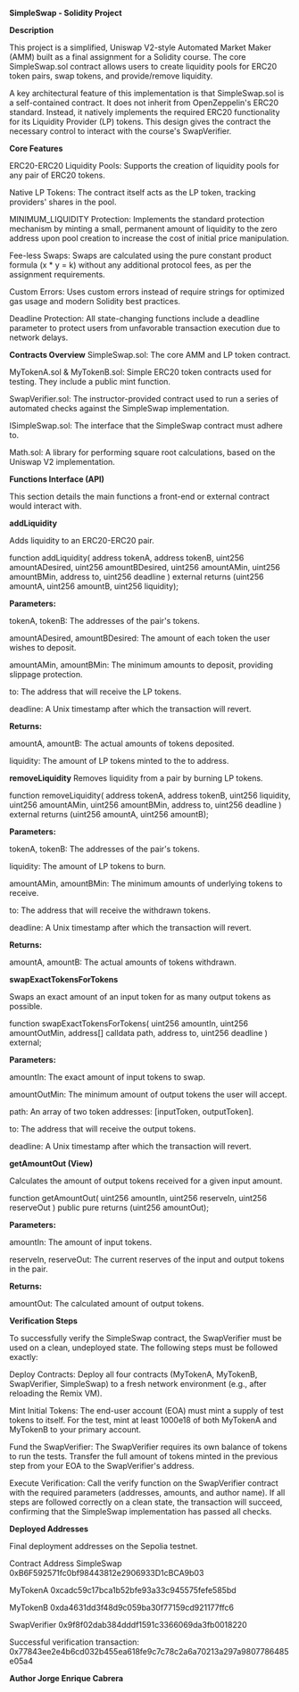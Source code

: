 **SimpleSwap - Solidity Project**

**Description**

This project is a simplified, Uniswap V2-style Automated Market Maker (AMM) built as a final assignment for a Solidity course. The core SimpleSwap.sol contract allows users to create liquidity pools for ERC20 token pairs, swap tokens, and provide/remove liquidity.

A key architectural feature of this implementation is that SimpleSwap.sol is a self-contained contract. It does not inherit from OpenZeppelin's ERC20 standard. Instead, it natively implements the required ERC20 functionality for its Liquidity Provider (LP) tokens. This design gives the contract the necessary control to interact with the course's SwapVerifier.

**Core Features**

ERC20-ERC20 Liquidity Pools: Supports the creation of liquidity pools for any pair of ERC20 tokens.

Native LP Tokens: The contract itself acts as the LP token, tracking providers' shares in the pool.

MINIMUM_LIQUIDITY Protection: Implements the standard protection mechanism by minting a small, permanent amount of liquidity to the zero address upon pool creation to increase the cost of initial price manipulation.

Fee-less Swaps: Swaps are calculated using the pure constant product formula (x * y = k) without any additional protocol fees, as per the assignment requirements.

Custom Errors: Uses custom errors instead of require strings for optimized gas usage and modern Solidity best practices.

Deadline Protection: All state-changing functions include a deadline parameter to protect users from unfavorable transaction execution due to network delays.

**Contracts Overview**
SimpleSwap.sol: The core AMM and LP token contract.

MyTokenA.sol & MyTokenB.sol: Simple ERC20 token contracts used for testing. They include a public mint function.

SwapVerifier.sol: The instructor-provided contract used to run a series of automated checks against the SimpleSwap implementation.

ISimpleSwap.sol: The interface that the SimpleSwap contract must adhere to.

Math.sol: A library for performing square root calculations, based on the Uniswap V2 implementation.

**Functions Interface (API)**

This section details the main functions a front-end or external contract would interact with.

**addLiquidity**

Adds liquidity to an ERC20-ERC20 pair.

function addLiquidity(
    address tokenA,
    address tokenB,
    uint256 amountADesired,
    uint256 amountBDesired,
    uint256 amountAMin,
    uint256 amountBMin,
    address to,
    uint256 deadline
) external returns (uint256 amountA, uint256 amountB, uint256 liquidity);

**Parameters:**

tokenA, tokenB: The addresses of the pair's tokens.

amountADesired, amountBDesired: The amount of each token the user wishes to deposit.

amountAMin, amountBMin: The minimum amounts to deposit, providing slippage protection.

to: The address that will receive the LP tokens.

deadline: A Unix timestamp after which the transaction will revert.

**Returns:**

amountA, amountB: The actual amounts of tokens deposited.

liquidity: The amount of LP tokens minted to the to address.

**removeLiquidity**
Removes liquidity from a pair by burning LP tokens.

function removeLiquidity(
    address tokenA,
    address tokenB,
    uint256 liquidity,
    uint256 amountAMin,
    uint256 amountBMin,
    address to,
    uint256 deadline
) external returns (uint256 amountA, uint256 amountB);

**Parameters:**

tokenA, tokenB: The addresses of the pair's tokens.

liquidity: The amount of LP tokens to burn.

amountAMin, amountBMin: The minimum amounts of underlying tokens to receive.

to: The address that will receive the withdrawn tokens.

deadline: A Unix timestamp after which the transaction will revert.

**Returns:**

amountA, amountB: The actual amounts of tokens withdrawn.

**swapExactTokensForTokens**

Swaps an exact amount of an input token for as many output tokens as possible.

function swapExactTokensForTokens(
    uint256 amountIn,
    uint256 amountOutMin,
    address[] calldata path,
    address to,
    uint256 deadline
) external;

**Parameters:**

amountIn: The exact amount of input tokens to swap.

amountOutMin: The minimum amount of output tokens the user will accept.

path: An array of two token addresses: [inputToken, outputToken].

to: The address that will receive the output tokens.

deadline: A Unix timestamp after which the transaction will revert.

**getAmountOut (View)**

Calculates the amount of output tokens received for a given input amount.

function getAmountOut(
    uint256 amountIn,
    uint256 reserveIn,
    uint256 reserveOut
) public pure returns (uint256 amountOut);

**Parameters:**

amountIn: The amount of input tokens.

reserveIn, reserveOut: The current reserves of the input and output tokens in the pair.

**Returns:**

amountOut: The calculated amount of output tokens.

**Verification Steps**

To successfully verify the SimpleSwap contract, the SwapVerifier must be used on a clean, undeployed state. The following steps must be followed exactly:

Deploy Contracts:
Deploy all four contracts (MyTokenA, MyTokenB, SwapVerifier, SimpleSwap) to a fresh network environment (e.g., after reloading the Remix VM). 

Mint Initial Tokens:
The end-user account (EOA) must mint a supply of test tokens to itself. For the test, mint at least 1000e18 of both MyTokenA and MyTokenB to your primary account.

Fund the SwapVerifier:
The SwapVerifier requires its own balance of tokens to run the tests. Transfer the full amount of tokens minted in the previous step from your EOA to the SwapVerifier's address.

Execute Verification:
Call the verify function on the SwapVerifier contract with the required parameters (addresses, amounts, and author name). If all steps are followed correctly on a clean state, the transaction will succeed, confirming that the SimpleSwap implementation has passed all checks.

**Deployed Addresses**

Final deployment addresses on the Sepolia testnet.

Contract Address SimpleSwap 0xB6F592571fc0bf98443812e2906933D1cBCA9b03

MyTokenA 0xcadc59c17bca1b52bfe93a33c945575fefe585bd

MyTokenB 0xda4631dd3f48d9c059ba30f77159cd921177ffc6

SwapVerifier 0x9f8f02dab384dddf1591c3366069da3fb0018220

Successful verification transaction: 0x77843ee2e4b6cd032b455ea618fe9c7c78c2a6a70213a297a9807786485e05a4

**Author
Jorge Enrique Cabrera**
